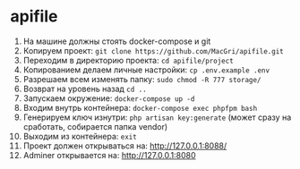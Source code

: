 # apifile
1) На машине должны стоять docker-compose и git
2) Копируем проект: `git clone https://github.com/MacGri/apifile.git`
3) Переходим в директорию проекта: `cd apifile/project`
4) Копированием делаем личные настройки: `cp .env.example .env`
5) Разрешаем всем изменять папку: `sudo chmod -R 777 storage/`
6) Возврат на уровень назад `cd ..`
7) Запускаем окружение: `docker-compose up -d`
8) Входим внутрь контейнера: `docker-compose exec phpfpm bash`
9) Генерируем ключ изнутри: `php artisan key:generate` (может сразу на сработать, собирается папка vendor)
10) Выходим из контейнера: `exit`
11) Проект должен открываться на: http://127.0.0.1:8088/
12) Adminer открывается на: http://127.0.0.1:8080
